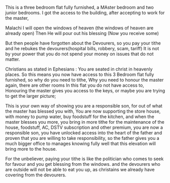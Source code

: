 This is a three bedroom flat fully furnished, a MAster bedroom and two junior bedrooms.
I got the access to the building, after accepting to work for the master, 



Malachi
I will open the windows of heaven (the windows of heaven are already open)
Then He will pour out his blessing (Now you receive some)

But then people have forgotten about the Devourers, so you pay your tithe and he rebukes the devourers(hospital bills, robbery, scam, tariff)
It is not by your power that you do not spend your money on issues that do not matter. 



Christians as stated in Ephesians : You are seated in christ in heavenly places. 
So this means you now have access to this 3 Bedroom flat fully furnished, so why do you need to tithe, 
Why you need to honour the master again, there are other rooms In this flat you do not have access to, 
Honouring the master gives you access to the keys, or maybe you are trying to get the larger picture;

This is your own way of showing you are a responsible son, for out of what the master has blessed you with, 
You are now supporting the store house, with money to pump water, buy foodstuff for the kitchen, and when the 
master blesses you more, you bring in more tithe for the maintenance of the house, foodstuff, AC, DSTV subscription
and other premium, you are now a responsible son, you have unlocked access into the heart of the father and proven that you are willing to 
take responsibility, so the father gives you a much bigger office to manages knowing fully well that this elevation will bring more to the house. 

For the unbeliever, paying your tithe is like the politician who comes to seek for favour and you get blessing from the windows. and the devourers who are outside 
will not be able to eat you up, as christains we already have covering from the devourers. 
